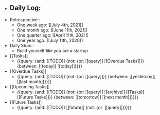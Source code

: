 - Daily Log:
    - 
- Retrospective::
    - One week ago: [[July 4th, 2021]]
    - One month ago: [[June 11th, 2021]]
    - One quarter ago: [[April 11th, 2021]]
    - One year ago: [[July 11th, 2020]]
- Daily Stoic::
    - Build yourself like you are a startup
- [[Tasks]]
    - {{query: {and: [[TODO]] {not: {or: [[query]] [[Overdue Tasks]]}} {between: [[today]] [[today]]}}}}
- [[Overdue Tasks]]
    - {{query: {and: [[TODO]] {not: {or: [[query]]}} {between: [[yesterday]] [[last month]]}}}}
- [[Upcoming Tasks]]
    - {{query: {and: [[TODO]] {not: {or: [[query]] [[archive]] [[Tasks]] [[Future Tasks]]}} {between: [[tomorrow]] [[next month]]}}}}
- [[Future Tasks]]
    - {{query: {and: [[TODO]] [[future]] {not: {or: [[query]]}}}}}
